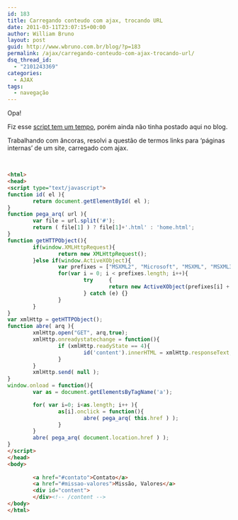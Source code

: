 ```yaml
---
id: 183
title: Carregando conteudo com ajax, trocando URL
date: 2011-03-11T23:07:15+00:00
author: William Bruno
layout: post
guid: http://www.wbruno.com.br/blog/?p=183
permalink: /ajax/carregando-conteudo-com-ajax-trocando-url/
dsq_thread_id:
  - "2101243369"
categories:
  - AJAX
tags:
  - navegação
---
```

Opa!

Fiz esse <a href="http://forum.imasters.com.br/topic/403171-pagina-dentro-de-div-ajax-problema-ao-atualizar/" target="_blank">script tem um tempo</a>, porém ainda não tinha postado aqui no blog.

Trabalhando com âncoras, resolvi a questão de termos links para &#8216;páginas internas&#8217; de um site, carregado com ajax.

&nbsp;

``` html
<html>
<head>
<script type="text/javascript">
function id( el ){
        return document.getElementById( el );
}
function pega_arq( url ){
        var file = url.split('#');
        return ( file[1] ) ? file[1]+'.html' : 'home.html';
}
function getHTTPObject(){
        if(window.XMLHttpRequest){
                return new XMLHttpRequest();
        }else if(window.ActiveXObject){
                var prefixes = ["MSXML2", "Microsoft", "MSXML", "MSXML3"];
                for(var i = 0; i < prefixes.length; i++){
                        try     {
                                return new ActiveXObject(prefixes[i] + ".XMLHTTP");
                        } catch (e) {}
                }
        }
}
var xmlHttp = getHTTPObject();
function abre( arq ){
        xmlHttp.open("GET", arq,true);
        xmlHttp.onreadystatechange = function(){
                if (xmlHttp.readyState == 4){
                        id('content').innerHTML = xmlHttp.responseText;
                }              
        }
        xmlHttp.send( null );
}
window.onload = function(){
        var as = document.getElementsByTagName('a');

        for( var i=0; i<as.length; i++ ){
                as[i].onclick = function(){
                        abre( pega_arq( this.href ) );
                }
        }
        abre( pega_arq( document.location.href ) );
}
</script>
</head>
<body>
       
        <a href="#contato">Contato</a>
        <a href="#missao-valores">Missão, Valores</a>
        <div id="content">
        </div><!-- /content -->
</body>
</html>
```